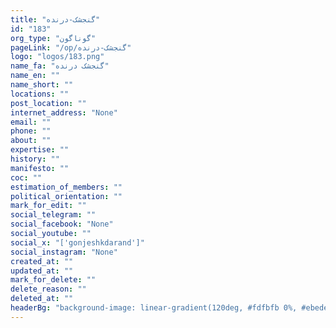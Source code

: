 ```yaml
---
title: "گنجشک-درنده"
id: "183"
org_type: "گوناگون"
pageLink: "/op/گنجشک-درنده"
logo: "logos/183.png"
name_fa: "گنجشک درنده"
name_en: ""
name_short: ""
locations: ""
post_location: ""
internet_address: "None"
email: ""
phone: ""
about: ""
expertise: ""
history: ""
manifesto: ""
coc: ""
estimation_of_members: ""
political_orientation: ""
mark_for_edit: ""
social_telegram: ""
social_facebook: "None"
social_youtube: ""
social_x: "['gonjeshkdarand']"
social_instagram: "None"
created_at: ""
updated_at: ""
mark_for_delete: ""
delete_reason: ""
deleted_at: ""
headerBg: "background-image: linear-gradient(120deg, #fdfbfb 0%, #ebedee 100%);"
---
```

